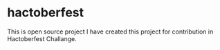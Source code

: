 # hactoberfest
This is open source project 
I have created this project for contribution in Hactoberfest Challange.